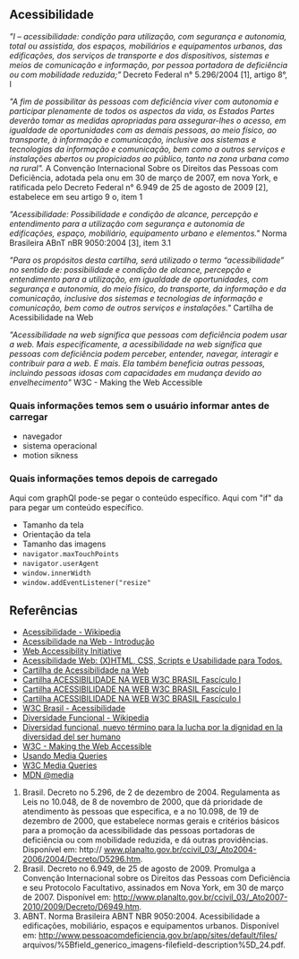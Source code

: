 ## Acessibilidade

*"I – acessibilidade: condição para utilização, com segurança e autonomia, total ou assistida, dos espaços, mobiliários e equipamentos urbanos, das edificações, dos serviços de transporte e dos dispositivos, sistemas e meios de comunicação e informação, por pessoa portadora de deficiência ou com mobilidade reduzida;"* Decreto Federal n° 5.296/2004 [1], artigo 8°, I

*"A fim de possibilitar às pessoas com deficiência viver com autonomia e participar plenamente de todos os aspectos da vida, os Estados Partes deverão tomar as medidas apropriadas para assegurar-lhes o acesso, em igualdade de oportunidades com as demais pessoas, ao meio físico, ao transporte, à informação e comunicação, inclusive aos sistemas e tecnologias da informação e comunicação, bem como a outros serviços e instalações abertos ou propiciados ao público, tanto na zona urbana como na rural".* A Convenção Internacional Sobre os Direitos das Pessoas com Deficiência, adotada pela onu em 30 de março de 2007, em nova York, e ratificada pelo Decreto Federal n° 6.949 de 25 de agosto de 2009 [2], estabelece em seu artigo 9 o, item 1

*"Acessibilidade: Possibilidade e condição de alcance, percepção e entendimento para a utilização com segurança e autonomia de edificações, espaço, mobiliário, equipamento urbano e elementos."* Norma Brasileira ABnT nBR 9050:2004 [3], item 3.1

*"Para os propósitos desta cartilha, será utilizado o termo “acessibilidade” no sentido de: possibilidade e condição de alcance, percepção e entendimento para a utilização, em igualdade de oportunidades, com segurança e autonomia, do meio físico, do transporte, da informação e da comunicação, inclusive dos sistemas e tecnologias de informação e comunicação, bem como de outros serviços e instalações."* Cartilha de Acessibilidade na Web

*"Acessibilidade na web significa que pessoas com deficiência podem usar a web. Mais especificamente, a acessibilidade na web significa que pessoas com deficiência podem perceber, entender, navegar, interagir e contribuir para a web. E mais. Ela também beneficia outras pessoas, incluindo pessoas idosas com capacidades em mudança devido ao envelhecimento"* W3C - Making the Web Accessible


### Quais informações temos sem o usuário informar antes de carregar

- navegador
- sistema operacional
- motion sikness

### Quais informações temos depois de carregado

Aqui com graphQl pode-se pegar o conteúdo específico.
Aqui com "if" da para pegar um conteúdo específico.

- Tamanho da tela
- Orientação da tela
- Tamanho das imagens
- `navigator.maxTouchPoints`
- `navigator.userAgent`
- `window.innerWidth`
- `window.addEventListener("resize"`


## Referências

- [Acessibilidade - Wikipedia](https://pt.wikipedia.org/wiki/Acessibilidade_web)
- [Acessibilidade na Web - Introdução](https://www.brasilmedia.com/Acessibilidade-na-Web.html)
- [Web Accessibility Initiative](https://sites.google.com/site/acessibilidadewebutfpr/web-accessibility-initiative)
- [Acessibilidade Web: (X)HTML, CSS, Scripts e Usabilidade para Todos.](http://www.acessibilidadelegal.com/)
- [Cartilha de Acessibilidade na Web](https://www.w3c.br/pub/Materiais/PublicacoesW3C/cartilha-w3cbr-acessibilidade-web-fasciculo-I.html)
- [Cartilha ACESSIBILIDADE NA WEB W3C BRASIL Fascículo I](https://ceweb.br/media/docs/publicacoes/1/cartilha-w3cbr-acessibilidade-web-fasciculo-I.pdf)
- [Cartilha ACESSIBILIDADE NA WEB W3C BRASIL Fascículo I](https://www.w3c.br/pub/Materiais/PublicacoesW3C/cartilha-w3cbr-acessibilidade-web-fasciculo-II.pdf)
- [Cartilha ACESSIBILIDADE NA WEB W3C BRASIL Fascículo I](https://www.w3c.br/pub/Materiais/PublicacoesW3C/cartilha-w3cbr-acessibilidade-web-fasciculo-III.pdf)
- [W3C Brasil - Acessibilidade](https://www.w3c.br/GT/GrupoAcessibilidade)
- [Diversidade Funcional - Wikipedia](https://pt.wikipedia.org/wiki/Diversidade_funcional)
- [Diversidad funcional, nuevo término para la lucha por la dignidad en la diversidad del ser humano](https://web.archive.org/web/20171031055444/http://www.asoc-ies.org/vidaindepen/docs/diversidad%20funcional_vf.pdf)
- [W3C - Making the Web Accessible](https://www.w3.org/WAI/)
- [Usando Media Queries](https://developer.mozilla.org/pt-BR/docs/Web/Guide/CSS/CSS_Media_queries)
- [W3C Media Queries](https://www.w3.org/TR/css3-mediaqueries/)
- [MDN @media](https://developer.mozilla.org/en-US/docs/Web/CSS/@media)

1. Brasil. Decreto no 5.296, de 2 de dezembro de 2004. Regulamenta as Leis no 10.048, de 8 de novembro de 2000, que dá prioridade de atendimento às pessoas que especifica, e a no 10.098, de 19 de dezembro de 2000, que estabelece normas gerais e critérios básicos para a promoção da acessibilidade das pessoas portadoras de deficiência ou com mobilidade reduzida, e dá outras providências. Disponível em: http:// www.planalto.gov.br/ccivil_03/_Ato2004-2006/2004/Decreto/D5296.htm.
2. Brasil. Decreto no 6.949, de 25 de agosto de 2009. Promulga a Convenção Internacional sobre os Direitos das Pessoas com Deficiência e seu Protocolo Facultativo, assinados em Nova York, em 30 de março de 2007. Disponível em: http://www.planalto.gov.br/ccivil_03/_Ato2007-2010/2009/Decreto/D6949.htm.
3. ABNT. Norma Brasileira ABNT NBR 9050:2004. Acessibilidade a edificações, mobiliário, espaços e equipamentos urbanos. Disponível em: http://www.pessoacomdeficiencia.gov.br/app/sites/default/files/ arquivos/%5Bfield_generico_imagens-filefield-description%5D_24.pdf.